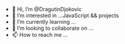 - 👋 Hi, I’m @DragutinDjokovic
- 👀 I’m interested in ...JavaScript && projects
- 🌱 I’m currently learning ...
- 💞️ I’m looking to collaborate on ...
- 📫 How to reach me ...

<!---
DragutinDjokovic/DragutinDjokovic is a ✨ special ✨ repository because its `README.md` (this file) appears on your GitHub profile.
You can click the Preview link to take a look at your changes.
--->
